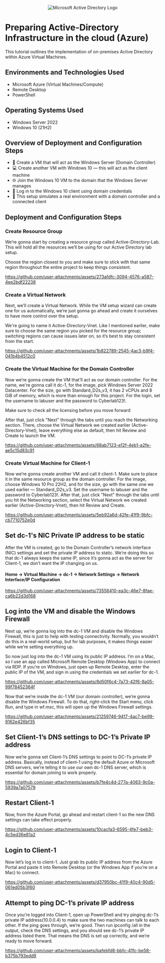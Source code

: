 <p align="center">
<img src="https://i.imgur.com/pU5A58S.png" alt="Microsoft Active Directory Logo"/>
</p>

<h1>Preparing Active-Directory Infrastructure in the cloud (Azure)</h1>
This tutorial outlines the implementation of on-premises Active Directory within Azure Virtual Machines.<br />



<h2>Environments and Technologies Used</h2>

- Microsoft Azure (Virtual Machines/Compute)
- Remote Desktop
- PowerShell

<h2>Operating Systems Used </h2>

- Windows Server 2022
- Windows 10 (21H2)

<h2>Overview of Deployment and Configuration Steps</h2>

- 🔧 Create a VM that will act as the Windows Server (Domain Controller)
- 💻 Create another VM with Windows 10 — this will act as the client machine
- 🌐 Join the Windows 10 VM to the domain that the Windows Server manages
- 👤 Log in to the Windows 10 client using domain credentials
- 🧪 This setup simulates a real environment with a domain controller and a connected client


<h2>Deployment and Configuration Steps</h2>

<h3>Create Resource Group</h3>

<p>We’re gonna start by creating a resource group called Active-Directory-Lab. This will hold all the resources we’ll be using for our Active Directory lab setup.</p>

<p>Choose the region closest to you and make sure to stick with that same region throughout the entire project to keep things consistent.</p>


https://github.com/user-attachments/assets/273afdfc-3094-4576-a587-4ee2bdf22238

<h3>Create a Virtual Network</h3>

<p>Next, we’ll create a Virtual Network. While the VM setup wizard can create one for us automatically, we’re just gonna go ahead and create it ourselves to have more control over the setup.</p>

<p>We're going to name it Active-Directory-Vnet. Like I mentioned earlier, make sure to choose the same region you picked for the resource group; switching regions can cause issues later on, so it’s best to stay consistent from the start.</p>


https://github.com/user-attachments/assets/1b822789-2545-4ac3-b9f4-041b4b4512c0

<h3>Create the Virtual Machine for the Domain Controller</h3>

<p>Now we’re gonna create the VM that’ll act as our domain controller. For the name, we're gonna call it dc-1, for the image, pick Windows Server 2022 Datacenter. For the size, go with Standard_D2s_v3, it has 2 vCPUs and 8 GiB of memory, which is more than enough for this project. For the login, set the username to labuser and the password to Cyberlab123!.</p>

<p>Make sure to check all the licensing before you move forward</p>

<p>After that, just click "Next" through the tabs until you reach the Networking section. There, choose the Virtual Network we created earlier (Active-Directory-Vnet), leave everything else as default, then hit Review and Create to launch the VM.</p>


https://github.com/user-attachments/assets/68ab7123-e12f-4eb1-a2fe-ae5c15d83c91

<h3>Create Virtual Machine for Client-1</h3>

<p>Now we’re gonna create another VM and call it client-1. Make sure to place it in the same resource group as the domain controller. For the image, choose Windows 10 Pro 22H2, and for the size, go with the same one we used earlier — Standard_D2s_v3. Set the username to labuser and the password to Cyberlab123!. After that, just click "Next" through the tabs until you hit the Networking section, select the Virtual Network we created earlier (Active-Directory-Vnet), then hit Review and Create.</p>



https://github.com/user-attachments/assets/5eb92a6d-42fe-41f9-9bfc-cb7710752e0d

<h2>Set dc-1's NIC Private IP address to be static</h2>
<p>After the VM is created, go to the Domain Controller’s network interface (NIC) settings and set the private IP address to static. We’re doing this so that dc-1 always keeps the same IP, since it’s gonna act as the server for Client-1, we don’t want the IP changing on us.</p>

<h4>Home -> Virtual Machine -> dc-1 -> Network Settings -> Network Interface/IP Configuration </h4>


https://github.com/user-attachments/assets/73556410-ea3c-46e7-8fae-ca6b22d3d168

<h2>Log into the VM and disable the Windows Firewall</h2>

<p>Next up, we’re gonna log into the dc-1 VM and disable the Windows Firewall, this is just to help with testing connectivity. Normally, you wouldn’t do this in a real-world setup, but for lab purposes, it makes things easier while we’re setting everything up.</p>

<p>So now just log into the dc-1 VM using its public IP address. I’m on a Mac, so I use an app called Microsoft Remote Desktop (Windows App) to connect via RDP. If you’re on Windows, just open up Remote Desktop, enter the public IP of the VM, and sign in using the credentials we set earlier for dc-1.</p>


https://github.com/user-attachments/assets/8d50f6c4-7a73-42f6-8a05-99f78452364f

<p>Now that we’re inside the dc-1 VM (our domain controller), we’re gonna disable the Windows Firewall. To do that, right-click the Start menu, click Run, and type in wf.msc, this will open up the Windows Firewall settings.</p>


https://github.com/user-attachments/assets/21259746-9417-4ac7-be99-9162e426bf35

<h2>Set Client-1’s DNS settings to DC-1’s Private IP address</h2>

<p>Now we’re gonna set Client-1’s DNS settings to point to DC-1’s private IP address. Basically, instead of client-1 using the default Azure or Microsoft DNS servers, we’re telling it to use our own dc-1 DNS server, which is essential for domain joining to work properly.</p>

https://github.com/user-attachments/assets/b7fe4c4d-277a-4063-9c0a-5939a7a07579

<h2>Restart Client-1</h2>

<p>Now, from the Azure Portal, go ahead and restart client-1 so the new DNS settings can take effect properly.</p>

https://github.com/user-attachments/assets/10cacfa3-6595-4fe7-beb3-4c5ed36e81a2

<h2>Login to Client-1</h2>

<p>Now let’s log in to client-1. Just grab its public IP address from the Azure Portal and paste it into Remote Desktop (or the Windows App if you’re on a Mac) to connect.</p>


https://github.com/user-attachments/assets/d37950bc-41f9-40c4-90d5-061ed05b3f60

<h2>Attempt to ping DC-1’s private IP address</h2>

<p>Once you’re logged into Client-1, open up PowerShell and try pinging dc-1’s private IP address(10.0.0.4) to make sure the two machines can talk to each other. If the ping goes through, we’re good. Then run ipconfig /all in the output, check the DNS settings, and you should see dc-1’s private IP address listed there. That means the DNS is set up correctly, and we’re ready to move forward.</p>


https://github.com/user-attachments/assets/bafebfd8-bbfc-41fc-be58-b375b793edd9


































